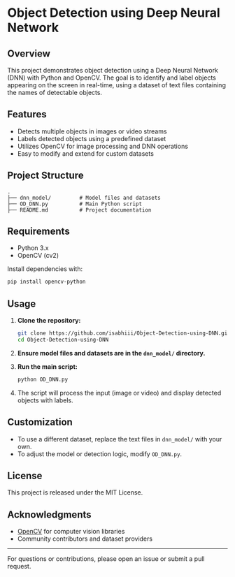# Object Detection using Deep Neural Network

## Overview

This project demonstrates object detection using a Deep Neural Network (DNN) with Python and OpenCV. The goal is to identify and label objects appearing on the screen in real-time, using a dataset of text files containing the names of detectable objects.

## Features

- Detects multiple objects in images or video streams
- Labels detected objects using a predefined dataset
- Utilizes OpenCV for image processing and DNN operations
- Easy to modify and extend for custom datasets

## Project Structure

```
.
├── dnn_model/         # Model files and datasets
├── OD_DNN.py          # Main Python script
├── README.md          # Project documentation
```

## Requirements

- Python 3.x
- OpenCV (cv2)

Install dependencies with:

```bash
pip install opencv-python
```

## Usage

1. **Clone the repository:**
    ```bash
    git clone https://github.com/isabhiii/Object-Detection-using-DNN.git
    cd Object-Detection-using-DNN
    ```

2. **Ensure model files and datasets are in the `dnn_model/` directory.**

3. **Run the main script:**
    ```bash
    python OD_DNN.py
    ```

4. The script will process the input (image or video) and display detected objects with labels.

## Customization

- To use a different dataset, replace the text files in `dnn_model/` with your own.
- To adjust the model or detection logic, modify `OD_DNN.py`.

## License

This project is released under the MIT License.

## Acknowledgments

- [OpenCV](https://opencv.org/) for computer vision libraries
- Community contributors and dataset providers

---

For questions or contributions, please open an issue or submit a pull request.
